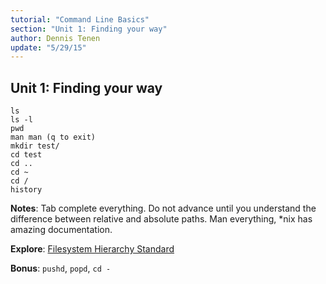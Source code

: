 ```yaml
---
tutorial: "Command Line Basics"
section: "Unit 1: Finding your way"
author: Dennis Tenen
update: "5/29/15"
---
```


## Unit 1: Finding your way

```
ls
ls -l
pwd
man man (q to exit)
mkdir test/
cd test
cd ..
cd ~
cd /
history
```

**Notes**: Tab complete everything. Do not advance until you understand the difference
between relative and absolute paths. Man everything, *nix has amazing
documentation.

**Explore**: [Filesystem Hierarchy Standard](http://www.pathname.com/fhs/)

**Bonus**: `pushd`, `popd`, `cd -`
